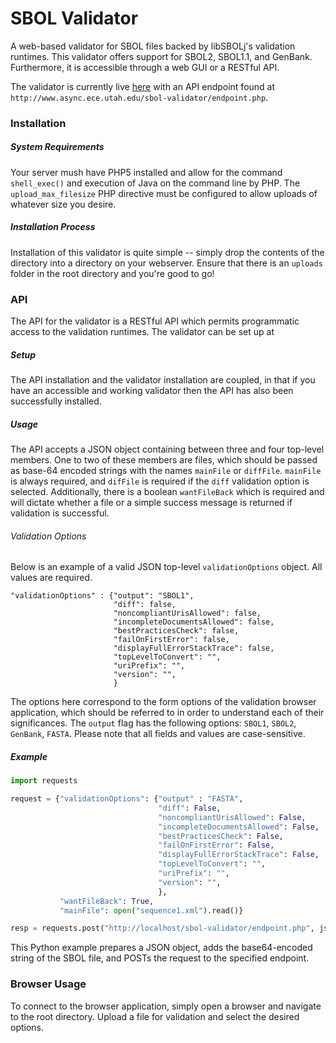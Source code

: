 # SBOL Validator
A web-based validator for SBOL files backed by libSBOLj's validation runtimes. This validator offers support for SBOL2, SBOL1.1, and GenBank.
Furthermore, it is accessible through a web GUI or a RESTful API. 

The validator is currently live [here](http://www.async.ece.utah.edu/sbol-validator) with an API endpoint found at `http://www.async.ece.utah.edu/sbol-validator/endpoint.php`.

### Installation
##### System Requirements
Your server mush have PHP5 installed and allow for the command `shell_exec()` and execution of Java on the command line by PHP. 
The `upload_max_filesize` PHP directive must be configured to allow uploads of whatever size you desire.

##### Installation Process
Installation of this validator is quite simple -- simply drop the contents of the directory into a directory on your webserver.
Ensure that there is an `uploads` folder in the root directory and you're good to go!

### API
The API for the validator is a RESTful API which permits programmatic access to the validation runtimes. The validator can be set up at 
##### Setup
The API installation and the validator installation are coupled, in that if you have an accessible and working validator then the API has also been successfully installed. 
##### Usage
The API accepts a JSON object containing between three and four top-level members. One to two of these members are files, which should be passed as base-64 encoded strings with the names `mainFile` or `diffFile`. `mainFile` is always required, and `difFile` is required if the `diff` validation option is selected. Additionally, there is a boolean `wantFileBack` which is required and will dictate whether a file or a simple success message is returned if validation is successful.

###### Validation Options
Below is an example of a valid JSON top-level `validationOptions` object. All values are required.
````
"validationOptions" : {"output": "SBOL1",
                       "diff": false,
                       "noncompliantUrisAllowed": false,
                       "incompleteDocumentsAllowed": false,
                       "bestPracticesCheck": false,
                       "failOnFirstError": false,
                       "displayFullErrorStackTrace": false,
                       "topLevelToConvert": "",
                       "uriPrefix": "",
                       "version": "",
                       }
````

The options here correspond to the form options of the validation browser application, which should be referred to in order to understand each of their significances. The `output` flag has the following options: `SBOL1`, `SBOL2`, `GenBank`, `FASTA`. Please note that all fields and values are case-sensitive.

##### Example
```python
import requests

request = {"validationOptions": {"output" : "FASTA",
                                 "diff": False,
                                 "noncompliantUrisAllowed": False,
                                 "incompleteDocumentsAllowed": False,
                                 "bestPracticesCheck": False,
                                 "failOnFirstError": False,
                                 "displayFullErrorStackTrace": False,
                                 "topLevelToConvert": "",
                                 "uriPrefix": "",
                                 "version": "",
                                 },
           "wantFileBack": True,
           "mainFile": open("sequence1.xml").read()}

resp = requests.post("http://localhost/sbol-validator/endpoint.php", json=request)
```
This Python example prepares a JSON object, adds the base64-encoded string of the SBOL file, and POSTs the request to the specified endpoint.

### Browser Usage
To connect to the browser application, simply open a browser and navigate to the root directory. Upload a file for validation and select the desired options.
